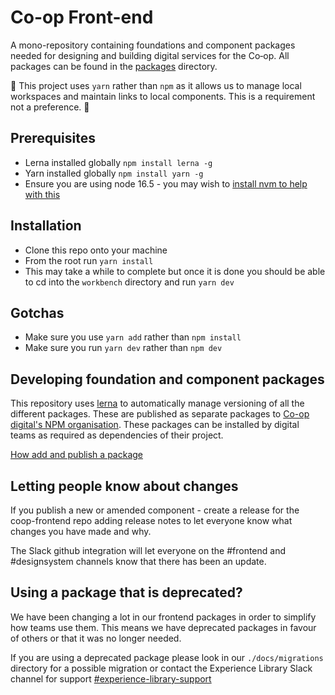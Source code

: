 # Co-op Front-end

A mono-repository containing foundations and component packages needed for designing and building digital services for the Co‑op. All packages can be found in the [packages](./packages) directory.

🚨 This project uses `yarn` rather than `npm` as it allows us to manage local workspaces and maintain links to local components. This is a requirement not a preference. 🚨

## Prerequisites

- Lerna installed globally `npm install lerna -g`
- Yarn installed globally `npm install yarn -g`
- Ensure you are using node 16.5 - you may wish to [install nvm to help with this](https://github.com/nvm-sh/nvm)

## Installation

- Clone this repo onto your machine
- From the root run `yarn install`
- This may take a while to complete but once it is done you should be able to cd into the `workbench` directory and run `yarn dev`

## Gotchas

- Make sure you use `yarn add` rather than `npm install`
- Make sure you run `yarn dev` rather than `npm dev`

## Developing foundation and component packages

This repository uses [lerna](https://github.com/lerna/lerna) to automatically manage versioning of all the different packages. These are published as separate packages to [Co-op digital's NPM organisation](https://www.npmjs.com/org/coopdigital). These packages can be installed by digital teams as required as dependencies of their project.

[How add and publish a package](https://github.com/coopdigital/coop-frontend/blob/master/packages/README.md)

## Letting people know about changes

If you publish a new or amended component - create a release for the coop-frontend repo adding release notes to let everyone know what changes you have made and why.

The Slack github integration will let everyone on the #frontend and #designsystem channels know that there has been an update.

## Using a package that is deprecated?

We have been changing a lot in our frontend packages in order to simplify how teams use them. This means we have deprecated packages in favour of others or that it was no longer needed.

If you are using a deprecated package please look in our `./docs/migrations` directory for a possible migration or contact the Experience Library Slack channel for support [#experience-library-support](https://co-opdigital.slack.com/archives/C01ASJRQUCD)
